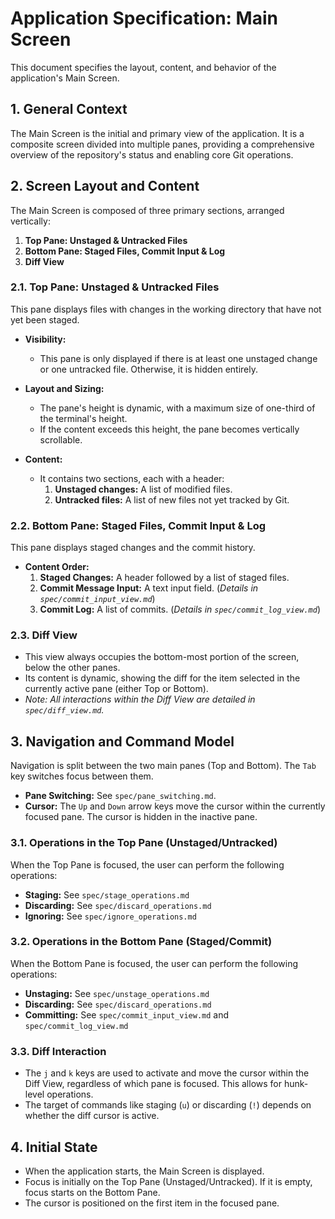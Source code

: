 # Application Specification: Main Screen

This document specifies the layout, content, and behavior of the application's Main Screen.

## 1. General Context

The Main Screen is the initial and primary view of the application. It is a composite screen divided into multiple panes, providing a comprehensive overview of the repository's status and enabling core Git operations.

## 2. Screen Layout and Content

The Main Screen is composed of three primary sections, arranged vertically:

1.  **Top Pane: Unstaged & Untracked Files**
2.  **Bottom Pane: Staged Files, Commit Input & Log**
3.  **Diff View**

### 2.1. Top Pane: Unstaged & Untracked Files

This pane displays files with changes in the working directory that have not yet been staged.

- **Visibility:**
  - This pane is only displayed if there is at least one unstaged change or one untracked file. Otherwise, it is hidden entirely.

- **Layout and Sizing:**
  - The pane's height is dynamic, with a maximum size of one-third of the terminal's height.
  - If the content exceeds this height, the pane becomes vertically scrollable.
- **Content:**
  - It contains two sections, each with a header:
    1.  **Unstaged changes:** A list of modified files.
    2.  **Untracked files:** A list of new files not yet tracked by Git.

### 2.2. Bottom Pane: Staged Files, Commit Input & Log

This pane displays staged changes and the commit history.

- **Content Order:**
  1.  **Staged Changes:** A header followed by a list of staged files.
  2.  **Commit Message Input:** A text input field. (*Details in `spec/commit_input_view.md`*)
  3.  **Commit Log:** A list of commits. (*Details in `spec/commit_log_view.md`*)

### 2.3. Diff View

- This view always occupies the bottom-most portion of the screen, below the other panes.
- Its content is dynamic, showing the diff for the item selected in the currently active pane (either Top or Bottom).
- *Note: All interactions within the Diff View are detailed in `spec/diff_view.md`.*

## 3. Navigation and Command Model

Navigation is split between the two main panes (Top and Bottom). The `Tab` key switches focus between them.

- **Pane Switching:** See `spec/pane_switching.md`.
- **Cursor:** The `Up` and `Down` arrow keys move the cursor within the currently focused pane. The cursor is hidden in the inactive pane.

### 3.1. Operations in the Top Pane (Unstaged/Untracked)

When the Top Pane is focused, the user can perform the following operations:

- **Staging:** See `spec/stage_operations.md`
- **Discarding:** See `spec/discard_operations.md`
- **Ignoring:** See `spec/ignore_operations.md`

### 3.2. Operations in the Bottom Pane (Staged/Commit)

When the Bottom Pane is focused, the user can perform the following operations:

- **Unstaging:** See `spec/unstage_operations.md`
- **Discarding:** See `spec/discard_operations.md`
- **Committing:** See `spec/commit_input_view.md` and `spec/commit_log_view.md`

### 3.3. Diff Interaction

- The `j` and `k` keys are used to activate and move the cursor within the Diff View, regardless of which pane is focused. This allows for hunk-level operations.
- The target of commands like staging (`u`) or discarding (`!`) depends on whether the diff cursor is active.

## 4. Initial State

- When the application starts, the Main Screen is displayed.
- Focus is initially on the Top Pane (Unstaged/Untracked). If it is empty, focus starts on the Bottom Pane.
- The cursor is positioned on the first item in the focused pane.

